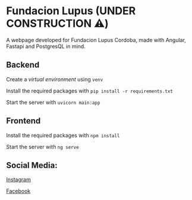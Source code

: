 # Fundacion Lupus (UNDER CONSTRUCTION ⚠️)
A webpage developed for Fundacion Lupus Cordoba, made with Angular, Fastapi and PostgresQL in mind.

## Backend
Create a _virtual environment_ using ```venv ```

Install the required packages with ```pip install -r requirements.txt```

Start the server with ```uvicorn main:app```

## Frontend
Install the required packages with ```npm install```

Start the server with ```ng serve```

## Social Media:
[Instagram](https://www.instagram.com/fundacion_lupus_argentina_/)

[Facebook](https://www.facebook.com/LupusArgentina/)
